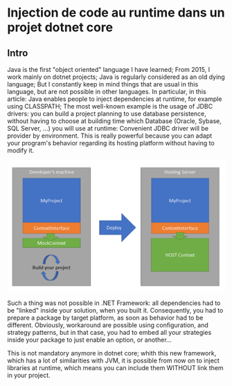 # Injection de code au runtime dans un projet dotnet core

## Intro
Java is the first "object oriented" language I have learned; From 2015, I work mainly on dotnet projects; Java is regularly considered as an old dying language; But I constantly keep in mind things that are usual in this language, but are not possible in other languages.
In particular, in this article: Java enables people to inject dependencies at runtime, for example using CLASSPATH; 
The most well-known example is the usage of JDBC drivers: you can build a project planning to use database persistence, without having to choose at building time which Database (Oracle, Sybase, SQL Server, ...) you will use at runtime: Convenient JDBC driver will be provider by environment. This is really powerful because you can adapt your program's behavior regarding its hosting platform without having to modify it.

![Component on different platforms](runtime-inj-01.png)

Such a thing was not possible in .NET Framework: all dependencies had to be "linked" inside your solution, when you built it. Consequently, you had to prepare a package by target platform, as soon as behavior had to be different.
Obviously, workaround are possible using configuration, and strategy patterns, but in that case, you had to embed all your strategies inside your package to just enable an option, or another...

This is not mandatory anymore in dotnet core; whith this new framework, which has a lot of similarities with JVM, it is possible from now on to inject libraries at runtime, which means you can include them WITHOUT link them in your project.
